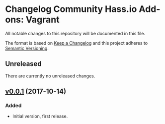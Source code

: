 # Changelog Community Hass.io Add-ons: Vagrant

All notable changes to this repository will be documented in this file.

The format is based on [Keep a Changelog][keep-a-changelog]
and this project adheres to [Semantic Versioning][semantic-versioning].

## Unreleased

There are currently no unreleased changes.

## [v0.0.1] (2017-10-14)

### Added

- Initial version, first release.

[keep-a-changelog]: http://keepachangelog.com/en/1.0.0/
[semantic-versioning]: http://semver.org/spec/v2.0.0.html
[v0.0.1]: https://github.com/hassio-addons/hassio-vagrant/tree/v0.0.1
